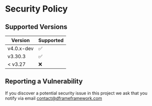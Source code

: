# Security Policy

## Supported Versions

| Version | Supported          |
| ------- | ------------------ |
| v4.0.x-dev   | :white_check_mark: |
| v3.30.3 | :white_check_mark: |
| < v3.27   | :x:  |

## Reporting a Vulnerability

If you discover a potential security issue in this project we ask that you notify via email contact@dframeframework.com
